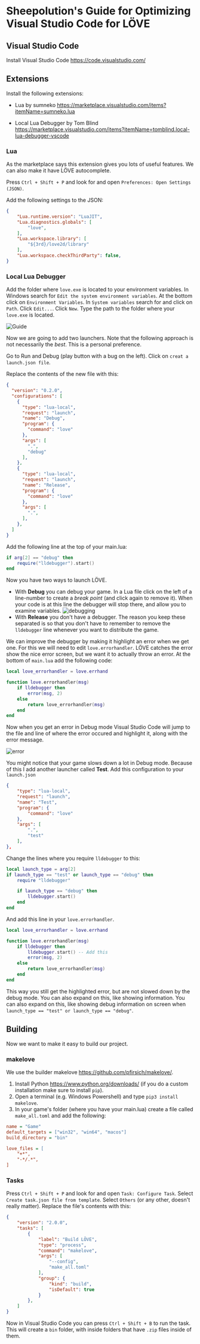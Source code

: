 # Sheepolution's Guide for Optimizing Visual Studio Code for LÖVE

## Visual Studio Code

Install Visual Studio Code https://code.visualstudio.com/

## Extensions

Install the following extensions:

- Lua by sumneko https://marketplace.visualstudio.com/items?itemName=sumneko.lua

- Local Lua Debugger by Tom Blind https://marketplace.visualstudio.com/items?itemName=tomblind.local-lua-debugger-vscode

### Lua

As the marketplace says this extension gives you lots of useful features. We can also make it have LÖVE autocomplete.

Press `Ctrl + Shift + P` and look for and open `Preferences: Open Settings (JSON)`.

Add the following settings to the JSON:

```json
{
    "Lua.runtime.version": "LuaJIT",
    "Lua.diagnostics.globals": [
        "love",
    ],
    "Lua.workspace.library": [
        "${3rd}/love2d/library"
    ],
    "Lua.workspace.checkThirdParty": false,
}
```

### Local Lua Debugger

Add the folder where `love.exe` is located to your environment variables. In Windows search for `Edit the system environment variables`. At the bottom click on `Environment Variables`. In `System variables` search for and click on `Path`. Click `Edit...`. Click `New`. Type the path to the folder where your `love.exe` is located.

![Guide](/images/book/bonus/vscode/lovepath.gif)

Now we are going to add two launchers. Note that the following approach is not necessarily the *best*. This is a personal preference.

Go to Run and Debug (play button with a bug on the left). Click on `creat a launch.json file`.

Replace the contents of the new file with this:

```json
{
  "version": "0.2.0",
  "configurations": [
    {
      "type": "lua-local",
      "request": "launch",
      "name": "Debug",
      "program": {
        "command": "love"
      },
      "args": [
        ".",
        "debug"
      ],
    },
    {
      "type": "lua-local",
      "request": "launch",
      "name": "Release",
      "program": {
        "command": "love"
      },
      "args": [
        ".",
      ],
    },
  ]
}
```

Add the following line at the top of your main.lua:

```lua
if arg[2] == "debug" then
    require("lldebugger").start()
end
```

Now you have two ways to launch LÖVE.

- With **Debug** you can debug your game. In a Lua file click on the left of a line-number to create a *break point* (and click again to remove it). When your code is at this line the debugger will stop there, and allow you to examine variables. ![debugging](/images/book/bonus/vscode/debugging.png)
- With **Release** you don't have a debugger. The reason you keep these separated is so that you don't have to remember to remove the `lldebugger` line whenever you want to distribute the game.

We can improve the debugger by making it highlight an error when we get one. For this we will need to edit `love.errorhandler`. LÖVE catches the error show the nice error screen, but we want it to actually throw an error. At the bottom of `main.lua` add the following code:

```lua
local love_errorhandler = love.errhand

function love.errorhandler(msg)
	if lldebugger then
		error(msg, 2)
	else
		return love_errorhandler(msg)
	end
end
```
Now when you get an error in Debug mode Visual Studio Code will jump to the file and line of where the error occured and highlight it, along with the error message.

![error](/images/book/bonus/vscode/error.png)

You might notice that your game slows down a lot in Debug mode. Because of this I add another launcher called **Test**. Add this configuration to your `launch.json`

```json
{
    "type": "lua-local",
    "request": "launch",
    "name": "Test",
    "program": {
        "command": "love"
    },
    "args": [
        ".",
        "test"
    ],
},
```

Change the lines where you require `lldebugger` to this:
```lua
local launch_type = arg[2]
if launch_type == "test" or launch_type == "debug" then
    require "lldebugger"

    if launch_type == "debug" then
        lldebugger.start()
    end
end
```
And add this line in your `love.errorhandler`.
```lua
local love_errorhandler = love.errhand

function love.errorhandler(msg)
	if lldebugger then
        lldebugger.start() -- Add this
		error(msg, 2)
	else
		return love_errorhandler(msg)
	end
end
```
This way you still get the highlighted error, but are not slowed down by the debug mode. You can also expand on this, like showing information. You can also expand on this, like showing debug information on screen when `launch_type == "test" or launch_type == "debug"`.

## Building

Now we want to make it easy to build our project. 

### makelove

We use the builder makelove https://github.com/pfirsich/makelove/.

1. Install Python https://www.python.org/downloads/ (if you do a custom installation make sure to install `pip`).
2. Open a terminal (e.g. Windows Powershell) and type `pip3 install makelove`.
3. In your game's folder (where you have your main.lua) create a file called `make_all.toml` and add the following:
```ini
name = "Game"
default_targets = ["win32", "win64", "macos"]
build_directory = "bin"

love_files = [
    "+*",
    "-*/.*",
]
```

### Tasks

Press `Ctrl + Shift + P` and look for and open `Task: Configure Task`. Select `Create task.json file from template`. Select `Others` (or any other, doesn't really matter). Replace the file's contents with this:
```json
{
    "version": "2.0.0",
    "tasks": [
        {
            "label": "Build LÖVE",
            "type": "process",
            "command": "makelove",
            "args": [
                "--config",
                "make_all.toml"
            ],
            "group": {
                "kind": "build",
                "isDefault": true
            }
        },
    ]
}
```

Now in Visual Studio Code you can press `Ctrl + Shift + B` to run the task. This will create a `bin` folder, with inside folders that have `.zip` files inside of them.